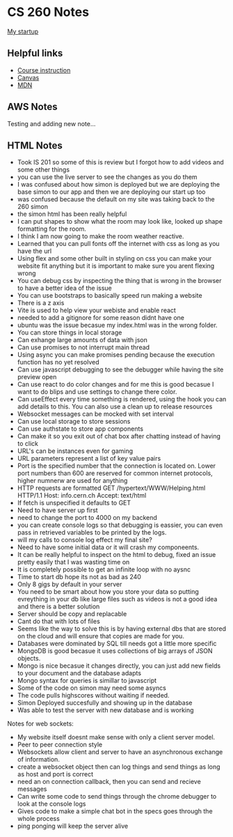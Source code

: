 # CS 260 Notes

[My startup](https://simon.cs260.click)

## Helpful links

- [Course instruction](https://github.com/webprogramming260)
- [Canvas](https://byu.instructure.com)
- [MDN](https://developer.mozilla.org)

## AWS Notes

Testing and adding new note...


## HTML Notes

- Took IS 201 so some of this is review but I forgot how to add videos and some other things
- you can use the live server to see the changes as you do them
- I was confused about how simon is deployed but we are deploying the base simon to our app and then we are deploying our start up too
- was confused because the default on my site was taking back to the 260 simon
- the simon html has been really helpful
- I can put shapes to show what the room may look like, looked up shape formatting for the room.
- I think I am now going to make the room weather reactive.
- Learned that you can pull fonts off the internet with css as long as you have the url
- Using flex and some other built in styling on css you can make your website fit anything but it is important to make sure you arent flexing wrong
- You can debug css by inspecting the thing that is wrong in the browser to have a better idea of the issue
- You can use bootstraps to basically speed run making a website
- There is a z axis
- Vite is used to help view your webiste and enable react
- needed to add a gitignore for some reason didnt have one
- ubuntu was the issue becasue my index.html was in the wrong folder. 
- You can store things in local storage
- Can exhange large amounts of data with json
- Can use promises to not interrupt main thread
- Using async you can make promises pending because the execution function has no yet resolved
- Can use javascript debugging to see the debugger while having the site preview open
- Can use react to do color changes and for me this is good becasue I want to do blips and use settings to change there color.
- Can useEffect every time something is rendered, using the hook you can add details to this. You can also use a clean up to release resources
- Websocket messages can be mocked with set interval
- Can use local storage to store sessions
- Can use authstate to store app components
- Can make it so you exit out of chat box after chatting instead of having to click
- URL's can be instances even for gaming 
- URL parameters represent a list of key value pairs
- Port is the specified number that the connection is located on. Lower port numbers than 600 are reserved for common internet protocols, higher numnerw are used for anything
- HTTP requests are formatted GET /hypertext/WWW/Helping.html HTTP/1.1
Host: info.cern.ch
Accept: text/html
- If fetch is unspecified it defaults to GET
- Need to have server up first
- need to change the port to 4000 on my backend
- you can create console logs so that debugging is eassier, you can even pass in retrieved variables to be printed by the logs. 
- will my calls to console log effect my final site? 
- Need to have some initial data or it will crash my componeents. 
- It can be really helpful to inspect on the html to debug, fixed an issue pretty easily that I was wasting time on
- It is completely possible to get an infinite loop with no aysnc
- Time to start db hope its not as bad as 240 
- Only 8 gigs by default in your server
- You need to be smart about how you store your data so putting evreything in your db like large files such as videos is not a good idea and there is a better solution
- Server should be copy and replacable
- Cant do that with lots of files
- Seems like the way to solve this is by having external dbs that are stored on the cloud and will ensure that copies are made for you. 
- Databases were dominated by SQL till needs got a little more specific
- MongoDB is good becasue it uses collections of big arrays of JSON objects. 
- Mongo is nice becasue it changes directly, you can just add new fields to your document and the database adapts
- Mongo syntax for queries is simillar to javascript
- Some of the code on simon may need some asyncs 
- The code pulls highscores without waiting if needed. 
- Simon Deployed succesfully and showing up in the database
- Was able to test the server with new database and is working

Notes for web sockets:
- My website itself doesnt make sense with only a client server model. 
- Peer to peer connection style
- Websockets allow client and server to have an asynchronous exchange of information.
- create a websocket object then can log things and send things as long as host and port is correct 
- need an on connection callback, then you can send and recieve messages
- Can write some code to send things through the chrome debugger to look at the console logs
- Gives code to make a simple chat bot in the specs goes through the whole process
- ping ponging will keep the server alive






